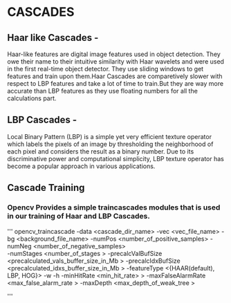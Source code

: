 # CASCADES

## Haar like Cascades -
Haar-like features are digital image features used in object detection. They owe their name to their intuitive similarity with Haar wavelets and were used in the first real-time object detector.
They use sliding windows to get features and train upon them.Haar Cascades are comparetively slower with respect to LBP features and take a lot of time to train.But they are way more accurate than LBP features as they use floating numbers for all the calculations part.

## LBP Cascades - 
Local Binary Pattern (LBP) is a simple yet very efficient texture operator which labels the pixels of an image by thresholding the neighborhood of each pixel and considers the result as a binary number. Due to its discriminative power and computational simplicity, LBP texture operator has become a popular approach in various applications.

## Cascade Training
### Opencv Provides a simple traincascades modules that is used in our training of Haar and LBP Cascades.

'''
  opencv_traincascade 
  -data <cascade_dir_name> 
  -vec <vec_file_name> 
  -bg <background_file_name> 
  -numPos <number_of_positive_samples> 
  -numNeg <number_of_negative_samples>  
  -numStages <number_of_stages > 
  -precalcValBufSize <precalculated_vals_buffer_size_in_Mb > 
  -precalcIdxBufSize <precalculated_idxs_buffer_size_in_Mb > 
  -featureType <{HAAR(default), LBP, HOG}> 
  -w <sampleWidth > 
  -h <sampleHeight > 
  -minHitRate <min_hit_rate> > 
  -maxFalseAlarmRate <max_false_alarm_rate > 
  -maxDepth <max_depth_of_weak_tree >
 
'''
